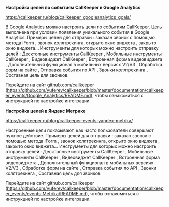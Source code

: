 **Настройка целей по событиям CallKeeper в Google Analytics**

https://callkeeper.ru/blog/callkeeper_googleanalytics_goals/

В Google Analytics можно настроить цели по событиям CallKeeper. Цель выполнена при условии появления уникального события в Google Analytics.
Примеры целей для отправки : заказан звонок с помощью метода iForm , звонок коллтрекинга, открыто окно виджета , закрыто окно виджета...
Инструменты для которых можно настроить отправку целей  : Десктопные инструменты CallKeeper , Мобильные инструменты CallKeeper , Видеовиджет CallKeeper , Встроенная форма видеовиджета , Дополнительный функционал в мобильных версиях V2/V3 , Обработка форм на сайте , Отправка события по API , Звонки коллтрекинга , Составная цель для звонков. 

Перейдите на сайт github.com/callkeeper (https://github.com/yuferev/callkeeper/blob/master/documentation/callkeeper_events/Google_Analytics/README.md), чтобы ознакомиться с инструкцией по настройке интеграции.


**Настройка целей в Яндекс Метрике**

https://callkeeper.ru/blog/callkeeper-events-yandex-metrika/

Настроенные цели показывают, как часто пользователи совершают нужное действие.
Примеры целей для отправки : заказан звонок с помощью метода iForm , звонок коллтрекинга, открыто окно виджета , закрыто окно виджета...
Инструменты для которых можно настроить отправку целей  : Десктопные инструменты CallKeeper , Мобильные инструменты CallKeeper , Видеовиджет CallKeeper , Встроенная форма видеовиджета , Дополнительный функционал в мобильных версиях V2/V3 , Обработка форм на сайте , Отправка события по API , Звонки коллтрекинга , Составная цель для звонков.

Перейдите на сайт github.com/callkeeper (https://github.com/yuferev/callkeeper/blob/master/documentation/callkeeper_events/events-Metrika/README.md), чтобы ознакомиться с инструкцией по настройке интеграции.




